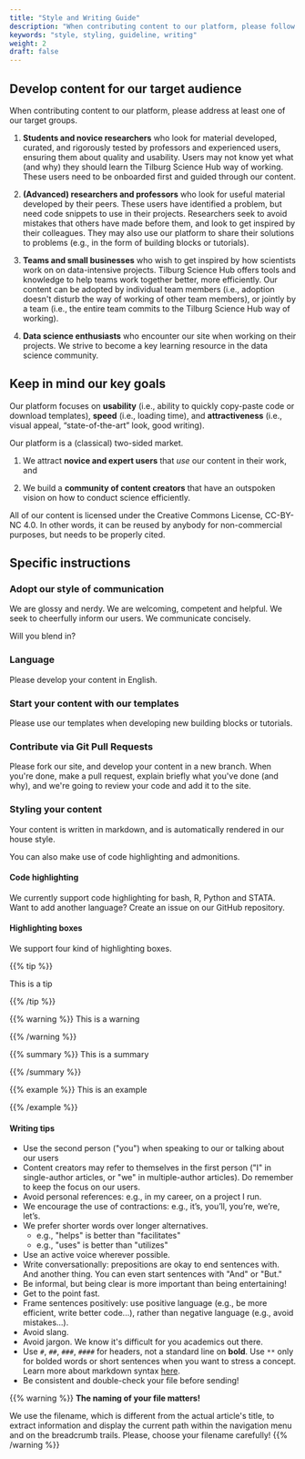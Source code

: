 ```yaml
---
title: "Style and Writing Guide"
description: "When contributing content to our platform, please follow our style and writing guidelines."
keywords: "style, styling, guideline, writing"
weight: 2
draft: false
---
```


## Develop content for our target audience

When contributing content to our platform, please address at least one of our target groups.

1. __Students and novice researchers__ who look for material developed, curated, and rigorously tested by professors and experienced users, ensuring them about quality and usability. Users may not know yet what (and why) they should learn the Tilburg Science Hub way of working. These users need to be onboarded first and guided through our content.

2. __(Advanced) researchers and professors__ who look for useful material developed by their peers. These users have identified a problem, but need code snippets to use in their projects. Researchers seek to avoid mistakes that others have made before them, and look to get inspired by their colleagues. They may also use our platform to share their solutions to problems (e.g., in the form of building blocks or tutorials).

3. __Teams and small businesses__ who wish to get inspired by how scientists work on on data-intensive projects. Tilburg Science Hub offers tools and knowledge to help teams work together better, more efficiently. Our content can be adopted by individual team members (i.e., adoption doesn't disturb the way of working of other team members), or jointly by a team (i.e., the entire team commits to the Tilburg Science Hub way of working). <!--Businesses can also request a paid custom consultancy to implement reproducible workflows in their own processes.-->

4. __Data science enthusiasts__ who encounter our site when working on their projects. We strive to become a key learning resource in the data science community.

## Keep in mind our key goals

Our platform focuses on __usability__ (i.e., ability to quickly copy-paste code or download templates), __speed__ (i.e., loading time), and __attractiveness__ (i.e., visual appeal, “state-of-the-art” look, good writing).

Our platform is a (classical) two-sided market.

1. We attract __novice and expert users__ that *use* our content in their work, and

2. We build a __community of content creators__ that have an outspoken vision on how to conduct science efficiently.

All of our content is licensed under the Creative Commons License, CC-BY-NC 4.0. In other words, it can be reused by anybody for non-commercial purposes, but needs to be properly cited.

<!--
### Use cases for experienced users and novices:
TSH communicates content expertise and content depth that is appealing to advanced users. At the same time, it appeals to novices who use TSH to (i) understand what is potentially wrong in their current workflow; (ii) understand the advantages of our proposed one; (iii) understand what is needed to get started and what they need to learn; (iv) learn the concepts and put them into practice with templates, examples, and exercises.

Students and professors:
TSH seeks to build a community of professors and scholars who use reproducible science in their daily work and want to contribute (with their own code). These professors build content that is useful for their students. Also, they share content that they can use to kick-start their own projects without "reinventing the wheel".

New users and returning ones:
Ideally, TSH is ranked high on search engines to attract new users. It also becomes part of the curriculum at various schools. For returning users, it becomes the essential bookmark tab they often resort to, knowing they will find the information they need to run their projects.
-->

## Specific instructions

### Adopt our style of communication

We are glossy and nerdy. We are welcoming, competent and helpful. We seek to cheerfully inform our users. We communicate concisely.

Will you blend in?

### Language

Please develop your content in English.

### Start your content with our templates

Please use our templates when developing new building blocks or tutorials.

### Contribute via Git Pull Requests

Please fork our site, and develop your content in a new branch. When you're done, make a pull request, explain briefly what you've done (and why), and we're going to review your code and add it to the site.

### Styling your content

Your content is written in markdown, and is automatically rendered in our house style.

You can also make use of code highlighting and admonitions.

#### Code highlighting

We currently support code highlighting for bash, R, Python and STATA. Want to add another language? Create an issue on our GitHub repository.

#### Highlighting boxes

We support four kind of highlighting boxes.

{{% tip %}}

This is a tip

{{% /tip %}}


{{% warning %}}
This is a warning

{{% /warning %}}

{{% summary %}}
This is a summary

{{% /summary %}}

{{% example %}}
This is an example

{{% /example %}}

#### Writing tips

- Use the second person ("you") when speaking to our or talking about our users
- Content creators may refer to themselves in the first person ("I" in single-author articles, or "we" in multiple-author articles). Do remember to keep the focus on our users.
- Avoid personal references: e.g., in my career, on a project I run.
- We encourage the use of contractions: e.g., it’s, you’ll, you’re, we’re, let’s.
- We prefer shorter words over longer alternatives.
  - e.g., "helps" is better than "facilitates"
  - e.g., "uses" is better than "utilizes"
- Use an active voice wherever possible.
- Write conversationally: prepositions are okay to end sentences with. And another thing. You can even start sentences with "And" or "But."
- Be informal, but being clear is more important than being entertaining!
- Get to the point fast.
- Frame sentences positively: use positive language (e.g., be more efficient, write better code...), rather than negative language (e.g., avoid mistakes...).
- Avoid slang.
- Avoid jargon. We know it's difficult for you academics out there.
- Use `#`, `##`, `###`, `####` for headers, not a standard line on **bold**. Use `**` only for bolded words or short sentences when you want to stress a concept. Learn more about markdown syntax [here](https://www.markdownguide.org/basic-syntax/).
- Be consistent and double-check your file before sending!

{{% warning %}}
**The naming of your file matters!**

We use the filename, which is different from the actual article's title, to extract information and display the current path within the navigation menu and on the breadcrumb trails. Please, choose your filename carefully!
{{% /warning %}}
